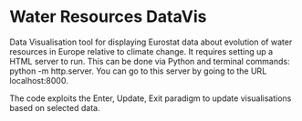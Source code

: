 # Water Resources DataVis
Data Visualisation tool for displaying Eurostat data about evolution of water resources in Europe relative to climate change. It requires setting up a HTML server to run. This can be done via Python and terminal commands: python -m http.server. You can go to this server by going to the URL localhost:8000.

The code exploits the Enter, Update, Exit paradigm to update visualisations based on selected data.
